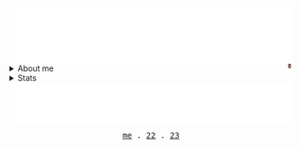 <!-- Header -->
<img align="center" src="https://github.com/AlexRoman777/AlexRoman777/blob/stats/images/rain.svg" alt="Header" />

<details>

<summary>About me  <img align="right" src="https://github.com/AlexRoman777/AlexRoman777/blob/stats/images/alex.png" alt="ME" width=2% /></summary>

```yaml
⚫️ 🔴 🟡 🟢
name: Alex Roman
education: DevOps Engineer @ Nackademin
located_in: Stockholm, Sweden
jobs:
  Site Reliability Engineer:
    company: Extenda Retail
    duration: 2023 - Present

skills: { 🚢, 🏗️, 🐍, 🐚, 🐧, 🌳, 🐳, 🚀, 📈, 📊, 🛠️ }
```

</details>

<details>

<summary>Stats  <img align="right" src="https://github.com/AlexRoman777/AlexRoman777/blob/stats/images/iso.svg" alt="ISO" width=2% /></summary>

<p align="center">
  <img src="https://github.com/AlexRoman777/AlexRoman777/blob/stats/metrics/metrics.svg" alt="Metrics" />

</details>

<!-- Footer -->
<img align="center" src="https://github.com/AlexRoman777/AlexRoman777/blob/stats/images/footer.svg" alt="Footer" />

<p align="center">
  <samp>
    <a href="https://alexroman.se">me</a> .
    <a href="https://devops22.se">22</a> .
    <a href="https://devops23.se">23</a>
  </samp>
</p>

